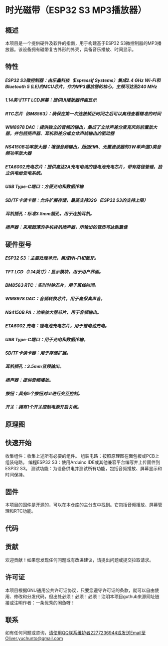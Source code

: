 # 时光磁带（ESP32 S3 MP3播放器）
## 概述
本项目是一个提供硬件及软件的指南，用于构建基于ESP32 S3微控制器的MP3播放器。该设备拥有磁带复古外形的外壳，具备音乐播放、时间显示。

## 特性
##### ESP32 S3微控制器：由乐鑫科技（Espressif Systems）集成2.4 GHz Wi-Fi和Bluetooth 5 (LE)的MCU芯片，作为MP3播放器的核心，主频可达到240 MHz
##### 1.14英寸TFT LCD屏幕：提供UI播放器界面显示
##### RTC芯片（BM8563）：确保在第一次连接矫正时间之后可以离线查看精准的时间
##### WM8978 DAC：提供独立的音频的输出，集成了立体声差分麦克风的前置放大器，并包括扬声器、耳机和差分或立体声线输出的驱动器
##### NS4150B功率放大器：增强音频输出，超低EMI、无需滤波器的3W单声道D类音频功率放大器
##### ETA6002充电芯片：提供高达2A充电电流的锂电池充电芯片，带有路径管理，独立供电给受电系统。
##### USB Type-C端口：方便充电和数据传输
##### SD/TF卡读卡器：允许扩展存储，最高支持32G（ESP32 S3的支持上限）
##### 耳机插孔：标准3.5mm插孔，用于连接耳机。
##### 扬声器：采用超薄的手机拆机扬声器，所输出的音质可达到最佳
## 硬件型号
##### ESP32 S3：主要处理单元，集成Wi-Fi和蓝牙。
##### TFT LCD（1.14英寸）：显示模块，用于用户界面。
##### BM8563 RTC：实时时钟芯片，用于离线时间。
##### WM8978 DAC：音频转换芯片，用于高保真声音。
##### NS4150B PA：功率放大器芯片，用于音频输出。
##### ETA6002 充电：锂电池充电芯片，用于锂电池充电。
##### USB Type-C端口：用于充电和数据传输。
##### SD/TF卡读卡器：用于存储扩展。
##### 耳机插孔：3.5mm音频输出。
##### 扬声器：提供音频播放。
##### 按钮：具有5个按钮对UI进行交互控制。
##### 开关：拥有1个开关控制电源开启关闭。

## 原理图

## 快速开始
收集组件：收集上述所有必要的组件。
组装电路：按照原理图在面包板或PCB上组装电路。
编程ESP32 S3：使用Arduino IDE或其他兼容平台编写并上传固件到ESP32 S3。
测试功能：为设备供电并测试所有功能，包括音频播放、屏幕显示和时间保持。
## 固件
本项目的固件是开源的，可以在本仓库的主分支中找到。它包括音频播放、屏幕管理和RTC功能。
## 代码

## 贡献
欢迎贡献！如果您发现任何问题或有改进建议，请提出问题或提交拉取请求。

## 许可证
本项目根据GNU通用公共许可证协议，只要您遵守许可证的条款，就可以自由使用、修改和分发代码，但出处必须！必须！必须！注明本项目guthub来源网址链接或注明作者：一条优秀的闲鱼呀！

## 联系
如有任何问题或咨询，请使用QQ联系维护者2277236944或发送Email至Oliver.yuchunto@gmail.com
